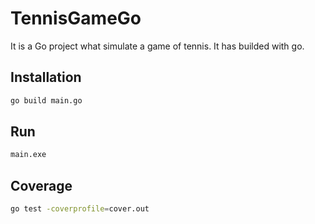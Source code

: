 # TennisGameGo

It is a Go project what simulate a game of tennis. It has builded with go. 

## Installation

```bash
go build main.go
```

## Run

```bash
main.exe
```

## Coverage

```bash
go test -coverprofile=cover.out
```
